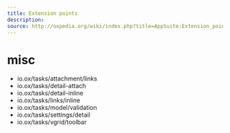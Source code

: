 ```yaml
---
title: Extension points
description:  
source: http://oxpedia.org/wiki/index.php?title=AppSuite:Extension_points_for_tasks
---
```


# misc

- io.ox/tasks/attachment/links
- io.ox/tasks/detail-attach
- io.ox/tasks/detail-inline
- io.ox/tasks/links/inline
- io.ox/tasks/model/validation
- io.ox/tasks/settings/detail
- io.ox/tasks/vgrid/toolbar

